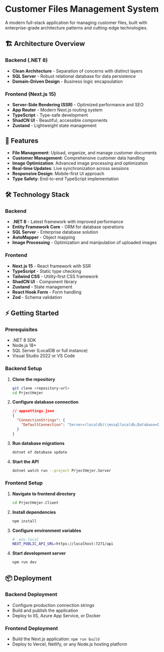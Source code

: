 # Customer Files Management System

A modern full-stack application for managing customer files, built with enterprise-grade architecture patterns and cutting-edge technologies.

## 🏗️ Architecture Overview

### Backend (.NET 8)

- **Clean Architecture** - Separation of concerns with distinct layers
- **SQL Server** - Robust relational database for data persistence
- **Domain-Driven Design** - Business logic encapsulation

### Frontend (Next.js 15)

- **Server-Side Rendering (SSR)** - Optimized performance and SEO
- **App Router** - Modern Next.js routing system
- **TypeScript** - Type-safe development
- **ShadCN UI** - Beautiful, accessible components
- **Zustand** - Lightweight state management

## 🚀 Features

- **File Management**: Upload, organize, and manage customer documents
- **Customer Management**: Comprehensive customer data handling
- **Image Optimization**: Advanced image processing and optimization
- **Real-time Updates**: Live synchronization across sessions
- **Responsive Design**: Mobile-first UI approach
- **Type Safety**: End-to-end TypeScript implementation

## 🛠️ Technology Stack

### Backend

- **.NET 8** - Latest framework with improved performance
- **Entity Framework Core** - ORM for database operations
- **SQL Server** - Enterprise database solution
- **AutoMapper** - Object mapping
- **Image Processing** - Optimization and manipulation of uploaded images

### Frontend

- **Next.js 15** - React framework with SSR
- **TypeScript** - Static type checking
- **Tailwind CSS** - Utility-first CSS framework
- **ShadCN UI** - Component library
- **Zustand** - State management
- **React Hook Form** - Form handling
- **Zod** - Schema validation

## ⚡ Getting Started

### Prerequisites

- .NET 8 SDK
- Node.js 18+
- SQL Server (LocalDB or full instance)
- Visual Studio 2022 or VS Code

### Backend Setup

1. **Clone the repository**

   ```bash
   git clone <repository-url>
   cd PrjectHejer
   ```

2. **Configure database connection**

   ```json
   // appsettings.json
   {
     "ConnectionStrings": {
       "DefaultConnection": "Server=(localdb)\\mssqllocaldb;Database=CustomerFilesDB;Trusted_Connection=true"
     }
   }
   ```

3. **Run database migrations**

   ```bash
   dotnet ef database update
   ```

4. **Start the API**

   ```bash
   dotnet watch run --project PrjectHejer.Server
   ```

### Frontend Setup

1. **Navigate to frontend directory**

   ```bash
   cd PrjectHejer.Client
   ```

2. **Install dependencies**

   ```bash
   npm install
   ```

3. **Configure environment variables**

   ```bash
   # .env.local
   NEXT_PUBLIC_API_URL=https://localhost:7271/api
   ```

4. **Start development server**

   ```bash
   npm run dev
   ```

## 📦 Deployment

### Backend Deployment

- Configure production connection strings
- Build and publish the application
- Deploy to IIS, Azure App Service, or Docker

### Frontend Deployment

- Build the Next.js application: `npm run build`
- Deploy to Vercel, Netlify, or any Node.js hosting platform
